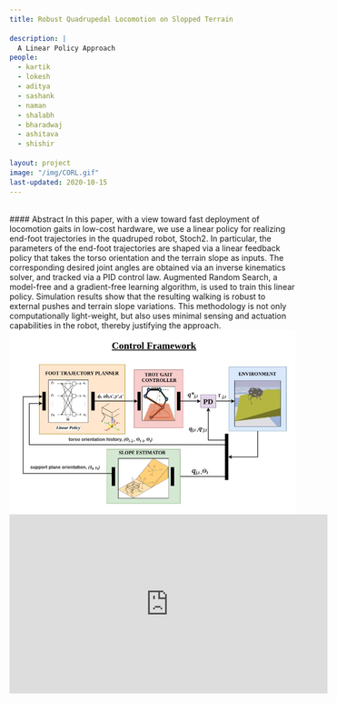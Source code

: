 ```yaml
---
title: Robust Quadrupedal Locomotion on Slopped Terrain

description: |
  A Linear Policy Approach 
people:
  - kartik
  - lokesh
  - aditya
  - sashank
  - naman
  - shalabh
  - bharadwaj 
  - ashitava
  - shishir

layout: project
image: "/img/CORL.gif"
last-updated: 2020-10-15
---
```


<br>
#### Abstract
In this paper, with a view toward fast deployment of locomotion gaits in low-cost hardware, we use a linear policy for realizing end-foot trajectories in the quadruped robot, Stoch2. In particular, the parameters of the end-foot trajectories are shaped via a linear feedback policy that takes the torso orientation and the terrain slope as inputs.
The corresponding desired joint angles are obtained via an inverse kinematics solver, and tracked via a PID control law.
Augmented Random Search, a model-free and a gradient-free learning algorithm, is used to train this linear policy. Simulation results show that the resulting walking is robust to external pushes and terrain slope variations.
This methodology is not only computationally light-weight, but also uses minimal sensing and actuation capabilities in the robot, thereby justifying the approach.
 


<img src="/img/control_arch.jpg" alt="drawing" width="600"/>
<iframe width="560" height="315" src="https://www.youtube.com/embed/RCDVh5zWr7A" frameborder="0" allow="accelerometer; autoplay; clipboard-write; encrypted-media; gyroscope; picture-in-picture" allowfullscreen></iframe>